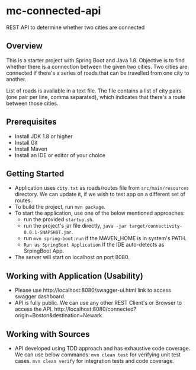 
mc-connected-api
=============================
REST API to determine whether two cities are connected

Overview
--------
This is a starter project with Spring Boot and Java 1.8. 
Objective is to find whether there is a connection between the given two cities.
Two cities are connected if there's a series of roads that can be travelled from one city to another.

List of roads is available in a text file. 
The file contains a list of city pairs (one pair per line, comma separated), which indicates that there's a route between those cities.

Prerequisites
-------------
* Install JDK 1.8 or higher
* Install Git
* Install Maven
* Install an IDE or editor of your choice

Getting Started
---------------
* Application uses `city.txt` as roads/routes file from `src/main/resources` directory. We can update it, if we wish to test app on a different set of routes.
* To build the project, run `mvn package`.
* To start the application, use one of the below mentioned approaches:
  * run the provided `startup.sh`.
  * run the project's jar file directly, `java -jar target/connectivity-0.0.1-SNAPSHOT.jar`.
  * run `mvn spring-boot:run` if the MAVEN_HOME is in system's PATH.
  * `Run as SpringBoot Application` If the IDE auto-detects as SrpingBoot App.
* The server will start on localhost on port 8080.

Working with Application (Usability)
------------------------------------
* Please use http://localhost:8080/swagger-ui.html link to access swagger dashboard.
* API is fully public. We can use any other REST Client's or Browser to access the API.
  http://localhost:8080/connected?origin=Boston&destination=Newark 

Working with Sources 
---------------------
* API developed using TDD approach and has exhaustive code coverage. We can use below commands:
  `mvn clean test` for verifying unit test cases.
  `mvn clean verify` for integration tests and code coverage.  